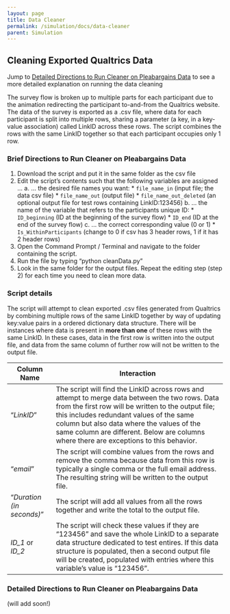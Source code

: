 ```yaml
---
layout: page
title: Data Cleaner
permalink: /simulation/docs/data-cleaner
parent: Simulation
---
```

## Cleaning Exported Qualtrics Data

Jump to [Detailed Directions to Run Cleaner on Pleabargains Data]() to see a more detailed explanation on running the data cleaning

The survey flow is broken up to multiple parts for each participant due to the animation redirecting the participant to-and-from the Qualtrics website. The data of the survey is exported as a .csv file, where data for each participant is split into multiple rows, sharing a parameter (a key, in a key-value association) called LinkID across these rows. The script combines the rows with the same LinkID together so that each participant occupies only 1 row.

### Brief Directions to Run Cleaner on Pleabargains Data
1. Download the script and put it in the same folder as the csv file
2. Edit the script’s contents such that the following variables are assigned ...
	a. ... the desired file names you want:
		* `file_name_in` (input file; the data csv file)
		* `file_name_out` (output file)
		* `file_name_out_deleted` (an optional output file for test rows containing LinkID:123456)
	b. ... the name of the variable that refers to the participants unique ID:
		* `ID_beginning` (ID at the beginning of the survey flow)
		* `ID_end` (ID at the end of the survey flow)
	c. ... the correct corresponding value (0 or 1)
		* `Is_WithinParticipants` (change to 0 if csv has 3 header rows, 1 if it has 2 header rows)
3. Open the Command Prompt / Terminal and navigate to the folder containing the script.
4. Run the file by typing “python cleanData.py”
5. Look in the same folder for the output files.
Repeat the editing step (step 2) for each time you need to clean more data.

### Script details

The script will attempt to clean exported .csv files generated from Qualtrics by combining multiple rows of the same LinkID together by way of updating key:value pairs in a ordered dictionary data structure. There will be instances where data is present in **more than one** of these rows with the same LinkID. In these cases, data in the first row is written into the output file, and data from the same column of further row will not be written to the output file.

| Column Name | Interaction |
| ----- | ----- |
| “*LinkID*” | The script will find the LinkID across rows and attempt to merge data between the two rows. Data from the first row will be written to the output file; this includes redundant values of the same column but also data where the values of the same column are different. Below are columns where there are exceptions to this behavior. |
| “*email*” | The script will combine values from the rows and remove the comma because data from this row is typically a single comma or the full email address. The resulting string will be written to the output file. |
| “*Duration (in seconds)*” | The script will add all values from all the rows together and write the total to the output file. |
| *ID_1* or *ID_2* | The script will check these values if they are “123456” and save the whole LinkID to a separate data structure dedicated to test entires. If this data structure is populated, then a second output file will be created, populated with entries where this variable’s value is “123456”. |


### Detailed Directions to Run Cleaner on Pleabargains Data

(will add soon!)

[ordered-objects]: https://docs.python.org/2/library/collections.html#ordereddict-objects
[python-dictionaries]: https://www.w3schools.com/python/python_dictionaries.asp

